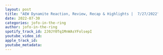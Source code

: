 ```yaml
---
layout: post
title: "AEW Dynamite Reaction, Review, Recap & Highlights |  7/27/2022"
date: 2022-07-30
categories: jofo-in-the-ring
author: jofo-in-the-ring
spotify_track_id: 2J0JY0Tq1MnWAsYFolsepI
youtube_video_id: 
apple_track_id: 
youtube_metadata: 
---
```

